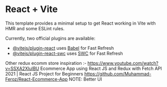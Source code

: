 # React + Vite

This template provides a minimal setup to get React working in Vite with HMR and some ESLint rules.

Currently, two official plugins are available:

- [@vitejs/plugin-react](https://github.com/vitejs/vite-plugin-react/blob/main/packages/plugin-react/README.md) uses [Babel](https://babeljs.io/) for Fast Refresh
- [@vitejs/plugin-react-swc](https://github.com/vitejs/vite-plugin-react-swc) uses [SWC](https://swc.rs/) for Fast Refresh

Other redux ecomm store inspiration :-
https://www.youtube.com/watch?v=SSXA2XluIBU
Ecommerce App using React JS and Redux with Fetch API 2021 | React JS Project for Beginners
https://github.com/Muhammad-Feroz/React-Ecommerce-App
NOTE: Better UI
